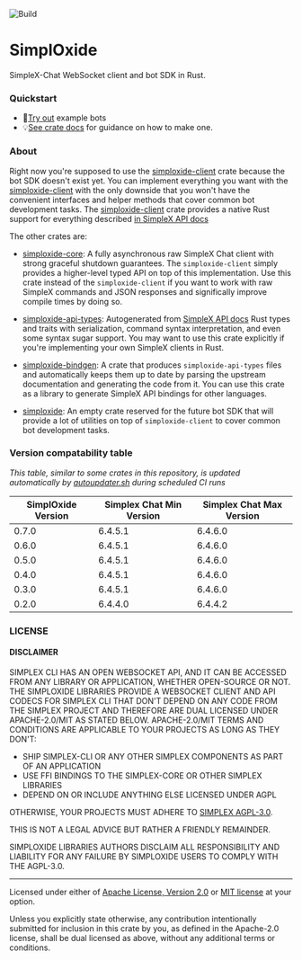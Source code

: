 ![Build](https://github.com/a1akris/simploxide/actions/workflows/rust.yml/badge.svg)

# SimplOxide

SimpleX-Chat WebSocket client and bot SDK in Rust.

### Quickstart

- 🤖[Try out](./simploxide-client) example bots
- 💡[See crate docs](https://docs.rs/simploxide-client/latest/simploxide_client/) for
  guidance on how to make one.

### About

Right now you're supposed to use the
[simploxide-client](https://crates.io/crates/simploxide-client) crate because
the bot SDK doesn't exist yet. You can implement everything you want with the
[simploxide-client](https://crates.io/crates/simploxide-client) with the only
downside that you won't have the convenient interfaces and helper methods that
cover common bot development tasks. The [simploxide-client](https://crates.io/crates/simploxide-client)
crate provides a native Rust support for everything described
[in SimpleX API docs](https://github.com/simplex-chat/simplex-chat/tree/stable/bots)

The other crates are:

- [simploxide-core](https://crates.io/crates/simploxide-core): A fully
  asynchronous raw SimpleX Chat client with strong graceful shutdown
  guarantees. The `simploxide-client` simply provides a higher-level typed API
  on top of this implementation. Use this crate instead of the
  `simploxide-client` if you want to work with raw SimpleX commands and JSON
  responses and significally improve compile times by doing so.

- [simploxide-api-types](./simploxide-api-types): Autogenerated from [SimpleX
  API docs](https://github.com/simplex-chat/simplex-chat/tree/stable/bots) Rust
  types and traits with serialization, command syntax interpretation, and even
  some syntax sugar support. You may want to use this crate explicitly if
  you're implementing your own SimpleX clients in Rust.

- [simploxide-bindgen](./simploxide-bindgen): A crate that produces
  `simploxide-api-types` files and automatically keeps them up to date by
  parsing the upstream documentation and generating the code from it. You can
  use this crate as a library to generate SimpleX API bindings for other
  languages.

- [simploxide](./simploxide): An empty crate reserved for the future bot SDK
  that will provide a lot of utilities on top of `simploxide-client` to cover
  common bot development tasks.


### Version compatability table

_This table, similar to some crates in this repository, is updated
automatically by [autoupdater.sh](./autoupdater.sh) during scheduled CI runs_

| SimplOxide Version | Simplex Chat Min Version | Simplex Chat Max Version |
| ------------------ | ------------------------ | ------------------------ |
| 0.7.0              | 6.4.5.1                  | 6.4.6.0                  |
| 0.6.0              | 6.4.5.1                  | 6.4.6.0                  |
| 0.5.0              | 6.4.5.1                  | 6.4.6.0                  |
| 0.4.0              | 6.4.5.1                  | 6.4.6.0                  |
| 0.3.0              | 6.4.5.1                  | 6.4.6.0                  |
| 0.2.0              | 6.4.4.0                  | 6.4.4.2                  |


### LICENSE

#### DISCLAIMER

SIMPLEX CLI HAS AN OPEN WEBSOCKET API, AND IT CAN BE ACCESSED FROM ANY LIBRARY
OR APPLICATION, WHETHER OPEN-SOURCE OR NOT. THE SIMPLOXIDE LIBRARIES PROVIDE A
WEBSOCKET CLIENT AND API CODECS FOR SIMPLEX CLI THAT DON'T DEPEND ON ANY CODE
FROM THE SIMPLEX PROJECT AND THEREFORE ARE DUAL LICENSED UNDER APACHE-2.0/MIT
AS STATED BELOW. APACHE-2.0/MIT TERMS AND CONDITIONS ARE APPLICABLE TO YOUR
PROJECTS AS LONG AS THEY DON'T:

- SHIP SIMPLEX-CLI OR ANY OTHER SIMPLEX COMPONENTS AS PART OF AN APPLICATION
- USE FFI BINDINGS TO THE SIMPLEX-CORE OR OTHER SIMPLEX LIBRARIES
- DEPEND ON OR INCLUDE ANYTHING ELSE LICENSED UNDER AGPL

OTHERWISE, YOUR PROJECTS MUST ADHERE TO [SIMPLEX
AGPL-3.0](https://github.com/simplex-chat/simplex-chat/blob/stable/LICENSE).


THIS IS NOT A LEGAL ADVICE BUT RATHER A FRIENDLY REMAINDER.

SIMPLOXIDE LIBRARIES AUTHORS DISCLAIM ALL RESPONSIBILITY AND LIABILITY FOR ANY
FAILURE BY SIMPLOXIDE USERS TO COMPLY WITH THE AGPL-3.0.

---

Licensed under either of [Apache License, Version 2.0](LICENSE-APACHE) or [MIT
license](LICENSE-MIT) at your option.

Unless you explicitly state otherwise, any contribution intentionally submitted
for inclusion in this crate by you, as defined in the Apache-2.0 license, shall
be dual licensed as above, without any additional terms or conditions.

